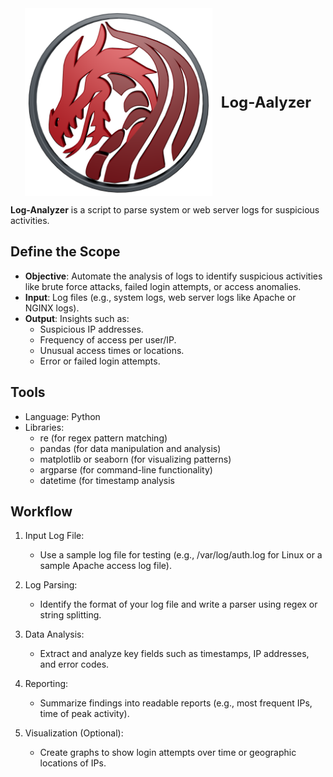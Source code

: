 <div align="center">
  <img src="4LifeStrategy Logo Center.png" alt="4LifeStrategy Logo" width="300" style="vertical-align:middle;">
  <span style="display:inline-block; vertical-align:middle; margin-left:10px; font-weight:bold; font-size:24px;">Log-Aalyzer</span>
</div>

**Log-Analyzer** is a script to parse system or web server logs for suspicious activities.

## Define the Scope

- **Objective**: Automate the analysis of logs to identify suspicious activities like brute force attacks, failed login attempts, or access anomalies.
- **Input**: Log files (e.g., system logs, web server logs like Apache or NGINX logs).
- **Output**: Insights such as:
  - Suspicious IP addresses.
  - Frequency of access per user/IP.
  - Unusual access times or locations.
  - Error or failed login attempts. 

## Tools

- Language: Python
- Libraries:
  - re (for regex pattern matching)
  - pandas (for data manipulation and analysis)
  - matplotlib or seaborn (for visualizing patterns)
  - argparse (for command-line functionality)
  - datetime (for timestamp analysis

## Workflow

1. Input Log File:
    - Use a sample log file for testing (e.g., /var/log/auth.log for Linux or a sample Apache access log file).

2. Log Parsing:
    - Identify the format of your log file and write a parser using regex or string splitting.

3. Data Analysis:
    - Extract and analyze key fields such as timestamps, IP addresses, and error codes.

4. Reporting:
    - Summarize findings into readable reports (e.g., most frequent IPs, time of peak activity).

5. Visualization (Optional):
    - Create graphs to show login attempts over time or geographic locations of IPs.
